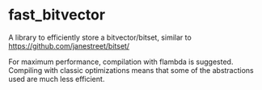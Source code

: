 # fast_bitvector

A library to efficiently store a bitvector/bitset, similar to https://github.com/janestreet/bitset/

For maximum performance, compilation with flambda is suggested.
Compiling with classic optimizations means that some of the abstractions used are much less efficient.
